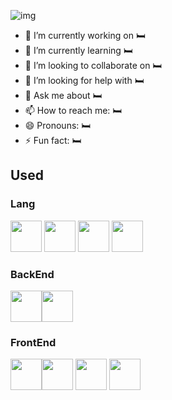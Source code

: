 
![img](https://github.com/SupaschaiPh/SupaschaiPh/assets/112678332/636aadc8-adda-40e5-aa51-c19ce4d2a70c)

- 🔭 I’m currently working on 🛏️
- 🌱 I’m currently learning 🛏️
- 👯 I’m looking to collaborate on 🛏️
- 🤔 I’m looking for help with 🛏️
- 💬 Ask me about 🛏️
- 📫 How to reach me: 🛏️
- 😄 Pronouns: 🛏️
- ⚡ Fun fact: 🛏️

## Used
<!--https://devicon.dev/-->
### Lang
 <img width="50px" src="https://cdn.jsdelivr.net/gh/devicons/devicon/icons/python/python-original.svg" />  <img width="50px" src="https://cdn.jsdelivr.net/gh/devicons/devicon/icons/javascript/javascript-original.svg" /> <img width="50px" src="https://cdn.jsdelivr.net/gh/devicons/devicon/icons/typescript/typescript-original.svg" /> <img width="50px" src="https://cdn.jsdelivr.net/gh/devicons/devicon/icons/java/java-original.svg" />
          
          
### BackEnd
<img width="50px"  src="https://cdn.jsdelivr.net/gh/devicons/devicon/icons/express/express-original.svg" /><img width="50px" src="https://cdn.jsdelivr.net/gh/devicons/devicon/icons/flask/flask-original.svg" />
          
          
### FrontEnd
<img width="50px" src="https://cdn.jsdelivr.net/gh/devicons/devicon/icons/nextjs/nextjs-original.svg" /><img width="50px" src="https://cdn.jsdelivr.net/gh/devicons/devicon/icons/react/react-original.svg" /> <img width="50px" src="https://cdn.jsdelivr.net/gh/devicons/devicon/icons/svelte/svelte-original.svg" /> 
            <img width="50px"  src="https://cdn.jsdelivr.net/gh/devicons/devicon/icons/materialui/materialui-original.svg" />
          
          

<!--
**SupaschaiPh/SupaschaiPH** is a ✨ _special_ ✨ repository because its `README.md` (this file) appears on your GitHub profile.

Here are some ideas to get you started:

- 🔭 I’m currently working on ...
- 🌱 I’m currently learning ...
- 👯 I’m looking to collaborate on ...
- 🤔 I’m looking for help with ...
- 💬 Ask me about ...
- 📫 How to reach me: ...
- 😄 Pronouns: ...
- ⚡ Fun fact: ...
-->
